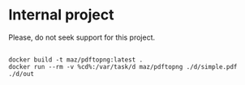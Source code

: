 # Internal project

Please, do not seek support for this project.

##

```
docker build -t maz/pdftopng:latest .
docker run --rm -v %cd%:/var/task/d maz/pdftopng ./d/simple.pdf ./d/out
```